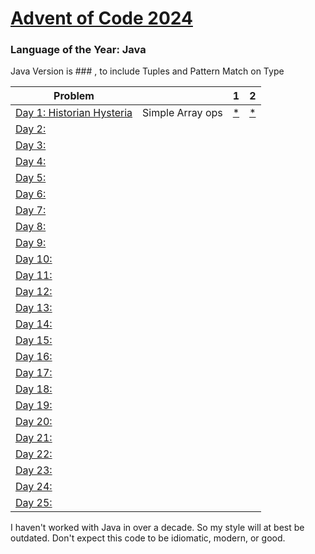 # [Advent of Code 2024](https://adventofcode.com/2024)

### Language of the Year: Java

Java Version is ### , to include Tuples and Pattern Match on Type

| Problem                                          |                  | 1                                                                                       | 2                                                                                       |
|--------------------------------------------------|------------------|-----------------------------------------------------------------------------------------|-----------------------------------------------------------------------------------------|
| [Day 1: Historian Hysteria](https://adventofcode.com/2024/day/1)   | Simple Array ops | [*](https://github.com/dnabre/advent_2024/blob/master/src/main/java/aoc_2024/Day01.)    | [*](https://raw.githubusercontent.com/dnabre/advent_2024/master/aoc_1.java)             |
| [Day 2: ](https://adventofcode.com/2024/day/2)   |                  | [ ](https://github.com/dnabre/advent_2024/blob/master/src/main/java/aoc_2024/Day02.java) | [ ](https://github.com/dnabre/advent_2024/blob/master/src/main/java/aoc_2024/Day2.java) |
| [Day 3: ](https://adventofcode.com/2024/day/3)   |                  | [ ](https://github.com/dnabre/advent_2024/blob/master/src/main/java/aoc_2024/Day03.java) | [ ](https://github.com/dnabre/advent_2024/blob/master/src/main/java/aoc_2024/Day3.java) |
| [Day 4: ](https://adventofcode.com/2024/day/4)   |                  | [ ](https://github.com/dnabre/advent_2024/blob/master/src/main/java/aoc_2024/Day04.java) | [ ](https://github.com/dnabre/advent_2024/blob/master/src/main/java/aoc_2024/Day4.java) |
| [Day 5: ](https://adventofcode.com/2024/day/5)   |                  | [ ](https://github.com/dnabre/advent_2024/blob/master/src/main/java/aoc_2024/Day05.java) | [ ](https://github.com/dnabre/advent_2024/blob/master/src/main/java/aoc_2024/Day5.java) |
| [Day 6: ](https://adventofcode.com/2024/day/6)   |                  | [ ](https://github.com/dnabre/advent_2024/blob/master/src/main/java/aoc_2024/Day06.java) | [ ](https://github.com/dnabre/advent_2024/blob/master/src/main/java/aoc_2024/Day6.java) |
| [Day 7: ](https://adventofcode.com/2024/day/7)   |                  | [ ](https://github.com/dnabre/advent_2024/blob/master/src/main/java/aoc_2024/Day07.java) | [ ](https://github.com/dnabre/advent_2024/blob/master/src/main/java/aoc_2024/Day7.java) |
| [Day 8: ](https://adventofcode.com/2024/day/8)   |                  | [ ](https://github.com/dnabre/advent_2024/blob/master/src/main/java/aoc_2024/Day08.java) | [ ](https://github.com/dnabre/advent_2024/blob/master/src/main/java/aoc_2024/Day8.java) |
| [Day 9: ](https://adventofcode.com/2024/day/9)   |                  | [ ](https://github.com/dnabre/advent_2024/blob/master/src/main/java/aoc_2024/Day09.java) | [ ](https://github.com/dnabre/advent_2024/blob/master/src/main/java/aoc_2024/Day9.java) |
| [Day 10:](https://adventofcode.com/2024/day/10)  |                  | [ ](https://github.com/dnabre/advent_2024/blob/master/src/main/java/aoc_2024/Day10.java) | [ ](https://github.com/dnabre/advent_2024/blob/master/src/main/java/aoc_2024/Day10.java) |
| [Day 11:](https://adventofcode.com/2024/day/11)  |                  | [ ](https://github.com/dnabre/advent_2024/blob/master/src/main/java/aoc_2024/Day11.java) | [ ](https://github.com/dnabre/advent_2024/blob/master/src/main/java/aoc_2024/Day11.java) |
| [Day 12:](https://adventofcode.com/2024/day/12)  |                  | [ ](https://github.com/dnabre/advent_2024/blob/master/src/main/java/aoc_2024/Day12.java) | [ ](https://github.com/dnabre/advent_2024/blob/master/src/main/java/aoc_2024/Day12.java) |
| [Day 13:](https://adventofcode.com/2024/day/13)  |                  | [ ](https://github.com/dnabre/advent_2024/blob/master/src/main/java/aoc_2024/Day13.java) | [ ](https://github.com/dnabre/advent_2024/blob/master/src/main/java/aoc_2024/Day13.java) |
| [Day 14:](https://adventofcode.com/2024/day/14)  |                  | [ ](https://github.com/dnabre/advent_2024/blob/master/src/main/java/aoc_2024/Day14.java) | [ ](https://github.com/dnabre/advent_2024/blob/master/src/main/java/aoc_2024/Day14.java) |
| [Day 15:](https://adventofcode.com/2024/day/15)  |                  | [ ](https://github.com/dnabre/advent_2024/blob/master/src/main/java/aoc_2024/Day15.java) | [ ](https://github.com/dnabre/advent_2024/blob/master/src/main/java/aoc_2024/Day15.java) |
| [Day 16:](https://adventofcode.com/2024/day/16)  |                  | [ ](https://github.com/dnabre/advent_2024/blob/master/src/main/java/aoc_2024/Day16.java) | [ ](https://github.com/dnabre/advent_2024/blob/master/src/main/java/aoc_2024/Day16.java) |
| [Day 17:](https://adventofcode.com/2024/day/17)  |                  | [ ](https://github.com/dnabre/advent_2024/blob/master/src/main/java/aoc_2024/Day17.java) | [ ](https://github.com/dnabre/advent_2024/blob/master/src/main/java/aoc_2024/Day17.java) |
| [Day 18:](https://adventofcode.com/2024/day/18)  |                  | [ ](https://github.com/dnabre/advent_2024/blob/master/src/main/java/aoc_2024/Day18.java) | [ ](https://github.com/dnabre/advent_2024/blob/master/src/main/java/aoc_2024/Day18.java) |
| [Day 19: ](https://adventofcode.com/2024/day/19) |                  | [ ](https://github.com/dnabre/advent_2024/blob/master/src/main/java/aoc_2024/Day19.java) | [ ](https://github.com/dnabre/advent_2024/blob/master/src/main/java/aoc_2024/Day19.java) |
| [Day 20: ](https://adventofcode.com/2024/day/20) |                  | [ ](https://github.com/dnabre/advent_2024/blob/master/src/main/java/aoc_2024/Day20.java) | [ ](https://github.com/dnabre/advent_2024/blob/master/src/main/java/aoc_2024/Day20.java) |
| [Day 21:](https://adventofcode.com/2024/day/21)  |                  | [ ](https://github.com/dnabre/advent_2024/blob/master/src/main/java/aoc_2024/Day21.java) | [ ](https://github.com/dnabre/advent_2024/blob/master/src/main/java/aoc_2024/Day21.java) |
| [Day 22:](https://adventofcode.com/2024/day/22)  |                  | [ ](https://github.com/dnabre/advent_2024/blob/master/src/main/java/aoc_2024/Day22.java) | [ ](https://github.com/dnabre/advent_2024/blob/master/src/main/java/aoc_2024/Day22.java) |
| [Day 23: ](https://adventofcode.com/2024/day/23) |                  | [ ](https://github.com/dnabre/advent_2024/blob/master/src/main/java/aoc_2024/Day23.java) | [ ](https://github.com/dnabre/advent_2024/blob/master/src/main/java/aoc_2024/Day23.java) |
| [Day 24: ](https://adventofcode.com/2024/day/24) |                  | [ ](https://github.com/dnabre/advent_2024/blob/master/src/main/java/aoc_2024/Day24.java) | [ ](https://github.com/dnabre/advent_2024/blob/master/src/main/java/aoc_2024/Day24.java) |
| [Day 25: ](https://adventofcode.com/2024/day/25) |                  | [ ](https://github.com/dnabre/advent_2024/blob/master/src/main/java/aoc_2024/Day25.java) | [ ](https://raw.githubusercontent.com/dnabre/advent_2024/master/aoc_25.java)            |

I haven't worked with Java in over a decade. So my style will at best be outdated. Don't expect this code to be
idiomatic, modern, or good.


